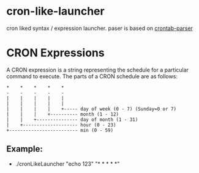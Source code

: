 # cron-like-launcher

cron liked syntax / expression launcher.
paser is based on [crontab-parser](https://github.com/ben-crowhurst/crontab-parser)

CRON Expressions
================

A CRON expression is a string representing the schedule for a particular command to execute.  The parts of a CRON schedule are as follows:

    *    *    *    *    *    
    -    -    -    -    -    
    |    |    |    |    |    
    |    |    |    |    |    
    |    |    |    |    +----- day of week (0 - 7) (Sunday=0 or 7)
    |    |    |    +---------- month (1 - 12)
    |    |    +--------------- day of month (1 - 31)
    |    +-------------------- hour (0 - 23)
    +------------------------- min (0 - 59)


## Example:

* ./cronLikeLauncher "echo 123" "* * * * *"


